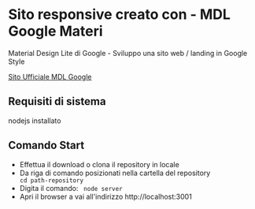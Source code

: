 # Sito responsive creato con  - MDL Google Materi
Material Design Lite di Google - Sviluppo una sito web / landing in Google Style

[Sito Ufficiale MDL Google](https://getmdl.io/started/index.html)

## Requisiti di sistema
nodejs installato

## Comando Start
- Effettua il download o clona il repository in locale 
- Da riga di comando posizionati nella cartella del repository <code> cd path-repository </code>
- Digita il comando: <code> node server</code>
- Apri il browser a vai all'indirizzo http://localhost:3001

